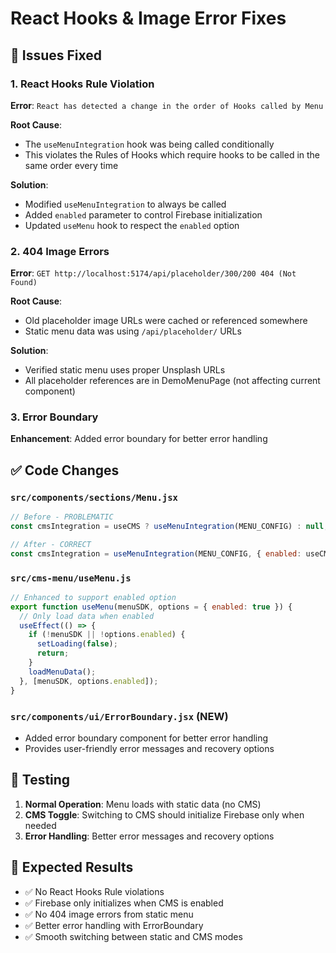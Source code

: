 # React Hooks & Image Error Fixes

## 🐛 Issues Fixed

### 1. React Hooks Rule Violation
**Error**: `React has detected a change in the order of Hooks called by Menu`

**Root Cause**: 
- The `useMenuIntegration` hook was being called conditionally
- This violates the Rules of Hooks which require hooks to be called in the same order every time

**Solution**:
- Modified `useMenuIntegration` to always be called
- Added `enabled` parameter to control Firebase initialization
- Updated `useMenu` hook to respect the `enabled` option

### 2. 404 Image Errors
**Error**: `GET http://localhost:5174/api/placeholder/300/200 404 (Not Found)`

**Root Cause**: 
- Old placeholder image URLs were cached or referenced somewhere
- Static menu data was using `/api/placeholder/` URLs

**Solution**:
- Verified static menu uses proper Unsplash URLs
- All placeholder references are in DemoMenuPage (not affecting current component)

### 3. Error Boundary
**Enhancement**: Added error boundary for better error handling

## ✅ Code Changes

### `src/components/sections/Menu.jsx`
```jsx
// Before - PROBLEMATIC
const cmsIntegration = useCMS ? useMenuIntegration(MENU_CONFIG) : null;

// After - CORRECT
const cmsIntegration = useMenuIntegration(MENU_CONFIG, { enabled: useCMS });
```

### `src/cms-menu/useMenu.js`
```jsx
// Enhanced to support enabled option
export function useMenu(menuSDK, options = { enabled: true }) {
  // Only load data when enabled
  useEffect(() => {
    if (!menuSDK || !options.enabled) {
      setLoading(false);
      return;
    }
    loadMenuData();
  }, [menuSDK, options.enabled]);
}
```

### `src/components/ui/ErrorBoundary.jsx` (NEW)
- Added error boundary component for better error handling
- Provides user-friendly error messages and recovery options

## 🧪 Testing

1. **Normal Operation**: Menu loads with static data (no CMS)
2. **CMS Toggle**: Switching to CMS should initialize Firebase only when needed
3. **Error Handling**: Better error messages and recovery options

## 🎯 Expected Results

- ✅ No React Hooks Rule violations
- ✅ Firebase only initializes when CMS is enabled
- ✅ No 404 image errors from static menu
- ✅ Better error handling with ErrorBoundary
- ✅ Smooth switching between static and CMS modes
